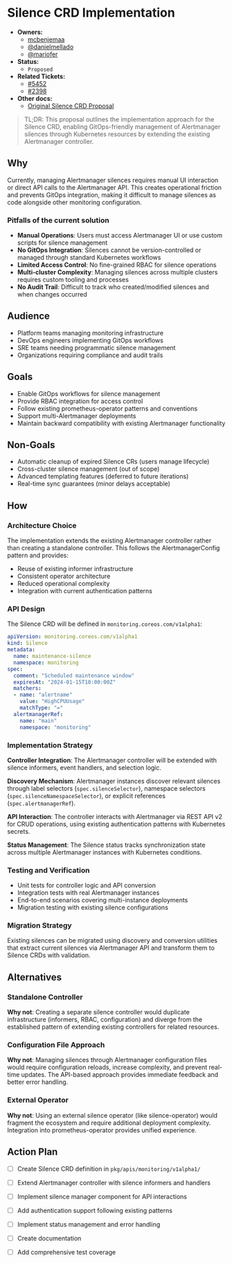 # Silence CRD Implementation

* **Owners:**
  * [mcbenjemaa](https://github.com/mcbenjemaa)
  * [@danielmellado](https://github.com/danielmellado)
  * [@mariofer](https://github.com/mariofer)
* **Status:**
  * `Proposed`
* **Related Tickets:**
  * [#5452](https://github.com/prometheus-operator/prometheus-operator/issues/5452)
  * [#2398](https://github.com/prometheus-operator/prometheus-operator/issues/2398)
* **Other docs:**
  * [Original Silence CRD Proposal](202304-silences.md)

> TL;DR: This proposal outlines the implementation approach for the Silence
> CRD, enabling GitOps-friendly management of Alertmanager silences through
> Kubernetes resources by extending the existing Alertmanager controller.

## Why

Currently, managing Alertmanager silences requires manual UI interaction or
direct API calls to the Alertmanager API. This creates operational friction
and prevents GitOps integration, making it difficult to manage silences as
code alongside other monitoring configuration.

### Pitfalls of the current solution

* **Manual Operations**: Users must access Alertmanager UI or use custom
  scripts for silence management
* **No GitOps Integration**: Silences cannot be version-controlled or managed
  through standard Kubernetes workflows
* **Limited Access Control**: No fine-grained RBAC for silence operations
* **Multi-cluster Complexity**: Managing silences across multiple clusters
  requires custom tooling and processes
* **No Audit Trail**: Difficult to track who created/modified silences and
  when changes occurred

## Audience

* Platform teams managing monitoring infrastructure
* DevOps engineers implementing GitOps workflows
* SRE teams needing programmatic silence management
* Organizations requiring compliance and audit trails

## Goals

* Enable GitOps workflows for silence management
* Provide RBAC integration for access control
* Follow existing prometheus-operator patterns and conventions
* Support multi-Alertmanager deployments
* Maintain backward compatibility with existing Alertmanager functionality

## Non-Goals

* Automatic cleanup of expired Silence CRs (users manage lifecycle)
* Cross-cluster silence management (out of scope)
* Advanced templating features (deferred to future iterations)
* Real-time sync guarantees (minor delays acceptable)

## How

### Architecture Choice

The implementation extends the existing Alertmanager controller rather than
creating a standalone controller. This follows the AlertmanagerConfig pattern
and provides:

* Reuse of existing informer infrastructure
* Consistent operator architecture
* Reduced operational complexity
* Integration with current authentication patterns

### API Design

The Silence CRD will be defined in `monitoring.coreos.com/v1alpha1`:

```yaml
apiVersion: monitoring.coreos.com/v1alpha1
kind: Silence
metadata:
  name: maintenance-silence
  namespace: monitoring
spec:
  comment: "Scheduled maintenance window"
  expiresAt: "2024-01-15T10:00:00Z"
  matchers:
  - name: "alertname"
    value: "HighCPUUsage"
    matchType: "="
  alertmanagerRef:
    name: "main"
    namespace: "monitoring"
```

### Implementation Strategy

**Controller Integration**: The Alertmanager controller will be extended with
silence informers, event handlers, and selection logic.

**Discovery Mechanism**: Alertmanager instances discover relevant silences
through label selectors (`spec.silenceSelector`), namespace selectors
(`spec.silenceNamespaceSelector`), or explicit references
(`spec.alertmanagerRef`).

**API Interaction**: The controller interacts with Alertmanager via REST API
v2 for CRUD operations, using existing authentication patterns with
Kubernetes secrets.

**Status Management**: The Silence status tracks synchronization state across
multiple Alertmanager instances with Kubernetes conditions.

### Testing and Verification

* Unit tests for controller logic and API conversion
* Integration tests with real Alertmanager instances
* End-to-end scenarios covering multi-instance deployments
* Migration testing with existing silence configurations

### Migration Strategy

Existing silences can be migrated using discovery and conversion utilities
that extract current silences via Alertmanager API and transform them to
Silence CRDs with validation.

## Alternatives

### Standalone Controller

**Why not**: Creating a separate silence controller would duplicate
infrastructure (informers, RBAC, configuration) and diverge from the
established pattern of extending existing controllers for related resources.

### Configuration File Approach

**Why not**: Managing silences through Alertmanager configuration files would
require configuration reloads, increase complexity, and prevent real-time
updates. The API-based approach provides immediate feedback and better error
handling.

### External Operator

**Why not**: Using an external silence operator (like silence-operator) would
fragment the ecosystem and require additional deployment complexity.
Integration into prometheus-operator provides unified experience.

## Action Plan

* [ ] Create Silence CRD definition in `pkg/apis/monitoring/v1alpha1/`

* [ ] Extend Alertmanager controller with silence informers and handlers

* [ ] Implement silence manager component for API interactions

* [ ] Add authentication support following existing patterns

* [ ] Implement status management and error handling

* [ ] Create documentation

* [ ] Add comprehensive test coverage
